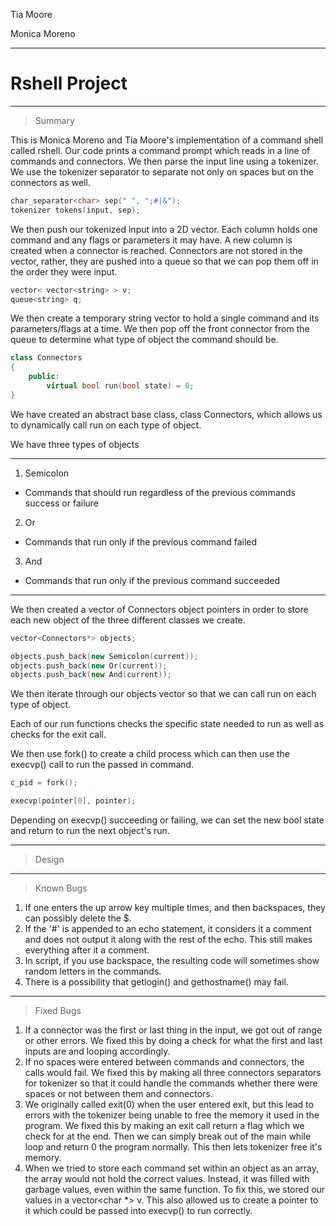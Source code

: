 Tia Moore

Monica Moreno

---
# Rshell Project
---

> Summary

This is Monica Moreno and Tia Moore's implementation of a command shell called 
rshell.
Our code prints a command prompt which reads in a line of commands and 
connectors. We then parse the input line using a tokenizer. We use the tokenizer
separator to separate not only on spaces but on the connectors as well.

```C++
char_separator<char> sep(" ", ";#|&");
tokenizer tokens(input, sep);
```
We then push our tokenized input into a 2D vector. Each column holds one command
and any flags or parameters it may have. A new column is created when a 
connector is reached. Connectors are not stored in the vector, rather, they
are pushed into a queue so that we can pop them off in the order they were
input.

```C++
vector< vector<string> > v;
queue<string> q;
```

We then create a temporary string vector to hold a single command
and its parameters/flags at a time. We then pop off the front connector 
from the queue to determine what type of object the command should be.

```C++
class Connectors
{
    public:
        virtual bool run(bool state) = 0;
}
```

We have created an abstract base class, class Connectors, which allows us
to dynamically call run on each type of object.

We have three types of objects

---
1. Semicolon
  + Commands that should run regardless of the previous commands success or failure
2. Or
  + Commands that run only if the previous command failed
3. And
  + Commands that run only if the previous command succeeded

--- 

We then created a vector of Connectors object pointers in order to store
each new object of the three different classes we create. 

```C++
vector<Connectors*> objects;

objects.push_back(new Semicolon(current));
objects.push_back(new Or(current));
objects.push_back(new And(current));
```

We then iterate through our objects vector so that we can call run on
each type of object.

Each of our run functions checks the specific state needed to run
as well as checks for the exit call.

We then use fork() to create a child process which can then use the
execvp() call to run the passed in command.

```C++
c_pid = fork();

execvp(pointer[0], pointer);
```

 Depending on execvp()
succeeding or failing, we can set the new bool state and return to run
the next object's run. 

---
> Design


---

> Known Bugs

1. If one enters the up arrow key multiple times, and then backspaces, 
    they can possibly delete the $.
2. If the '#' is appended to an echo statement, it considers it a
    comment and does not output it along with the rest of the echo.
    This still makes everything after it a comment.
3. In script, if you use backspace, the resulting code will sometimes show random
    letters in the commands. 
4. There is a possibility that getlogin() and gethostname() may fail. 

---

> Fixed Bugs

1. If a connector was the first or last thing in the input, we got out of range
    or other errors. We fixed this by doing a check for what the first and last
    inputs are and looping accordingly.
2. If no spaces were entered between commands and connectors, the calls would
    fail. We fixed this by making all three connectors separators for
    tokenizer so that it could handle the commands whether there were spaces or
    not between them and connectors.
3. We originally called exit(0) when the user entered exit, but this lead to 
    errors with the tokenizer being unable to free the memory it used in the
    program. We fixed this by making an exit call return a flag which we check
    for at the end. Then we can simply break out of the main while loop and 
    return 0 the program normally. This then lets tokenizer free it's memory. 
4. When we tried to store each command set within an object as an array, the
    array would not hold the correct values. Instead, it was filled with
    garbage values, even within the same function. To fix this, we stored
    our values in a vector<char *> v. This also allowed us to create a 
    pointer to it which could be passed into execvp() to run correctly.  



 
